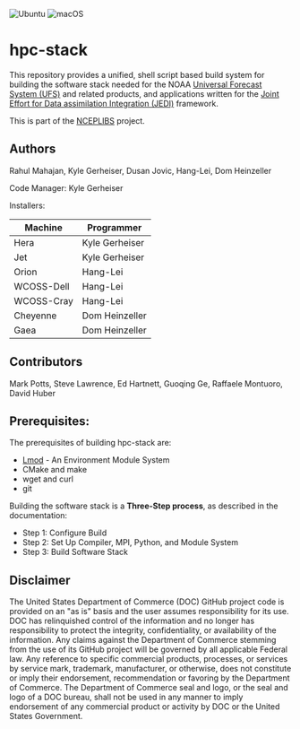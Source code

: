 
![Ubuntu](https://github.com/noaa-emc/hpc-stack/workflows/Build%20Ubuntu/badge.svg)
![macOS](https://github.com/noaa-emc/hpc-stack/workflows/Build%20macOS/badge.svg)

# hpc-stack

This repository provides a unified, shell script based build system
for building the software stack needed for the NOAA [Universal Forecast
System (UFS)](https://github.com/ufs-community/ufs-weather-model) and
related products, and applications written for the [Joint Effort for
Data assimilation Integration
(JEDI)](https://jointcenterforsatellitedataassimilation-jedi-docs.readthedocs-hosted.com/en/latest/)
framework.

This is part of the [NCEPLIBS](https://github.com/NOAA-EMC/NCEPLIBS) project.

## Authors

Rahul Mahajan, Kyle Gerheiser, Dusan Jovic, Hang-Lei, Dom Heinzeller

Code Manager: Kyle Gerheiser

Installers:

Machine     | Programmer
------------|------------------
Hera        | Kyle Gerheiser
Jet         | Kyle Gerheiser
Orion       | Hang-Lei
WCOSS-Dell  | Hang-Lei
WCOSS-Cray  | Hang-Lei
Cheyenne    | Dom Heinzeller
Gaea        | Dom Heinzeller

## Contributors

Mark Potts, Steve Lawrence, Ed Hartnett, Guoqing Ge, Raffaele Montuoro, David Huber

## Prerequisites:

The prerequisites of building hpc-stack are:

- [Lmod](https://lmod.readthedocs.io/en/latest/) - An Environment Module System
- CMake and make
- wget and curl
- git

Building the software stack is a **Three-Step process**, as described in the documentation:

- Step 1: Configure Build
- Step 2: Set Up Compiler, MPI, Python, and Module System
- Step 3: Build Software Stack


## Disclaimer

The United States Department of Commerce (DOC) GitHub project code is
provided on an "as is" basis and the user assumes responsibility for
its use. DOC has relinquished control of the information and no longer
has responsibility to protect the integrity, confidentiality, or
availability of the information. Any claims against the Department of
Commerce stemming from the use of its GitHub project will be governed
by all applicable Federal law. Any reference to specific commercial
products, processes, or services by service mark, trademark,
manufacturer, or otherwise, does not constitute or imply their
endorsement, recommendation or favoring by the Department of
Commerce. The Department of Commerce seal and logo, or the seal and
logo of a DOC bureau, shall not be used in any manner to imply
endorsement of any commercial product or activity by DOC or the United
States Government.
